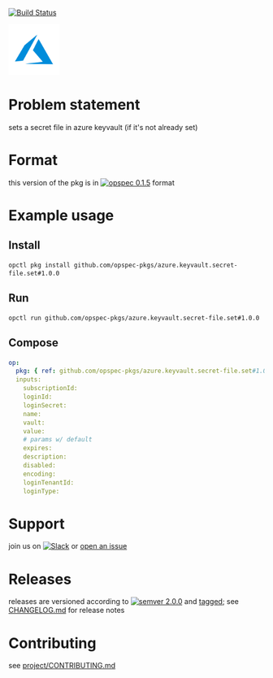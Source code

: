 [![Build Status](https://travis-ci.org/opspec-pkgs/azure.keyvault.secret-file.set.svg?branch=master)](https://travis-ci.org/opspec-pkgs/azure.keyvault.secret-file.set)

<img src="icon.svg" alt="icon" height="100px">

# Problem statement

sets a secret file in azure keyvault (if it's not already set)

# Format

this version of the pkg is in [![opspec 0.1.5](https://img.shields.io/badge/opspec-0.1.5-brightgreen.svg?colorA=6b6b6b&colorB=fc16be)](https://opspec.io/0.1.5/packages.html) format

# Example usage

## Install

```shell
opctl pkg install github.com/opspec-pkgs/azure.keyvault.secret-file.set#1.0.0
```

## Run

```
opctl run github.com/opspec-pkgs/azure.keyvault.secret-file.set#1.0.0
```

## Compose

```yaml
op:
  pkg: { ref: github.com/opspec-pkgs/azure.keyvault.secret-file.set#1.0.0 }
  inputs:
    subscriptionId:
    loginId:
    loginSecret:
    name:
    vault:
    value:
    # params w/ default
    expires:
    description:
    disabled:
    encoding:
    loginTenantId:
    loginType:
```

# Support

join us on
[![Slack](https://opspec-slackin.herokuapp.com/badge.svg)](https://opspec-slackin.herokuapp.com/)
or
[open an issue](https://github.com/opspec-pkgs/azure.keyvault.secret-file.set/issues)

# Releases

releases are versioned according to
[![semver 2.0.0](https://img.shields.io/badge/semver-2.0.0-brightgreen.svg)](http://semver.org/spec/v2.0.0.html)
and [tagged](https://git-scm.com/book/en/v2/Git-Basics-Tagging); see
[CHANGELOG.md](CHANGELOG.md) for release notes

# Contributing

see
[project/CONTRIBUTING.md](https://github.com/opspec-pkgs/project/blob/master/CONTRIBUTING.md)
